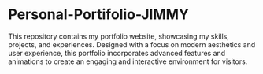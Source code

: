# Personal-Portifolio-JIMMY
This repository contains my portfolio website, showcasing my skills, projects, and experiences. Designed with a focus on modern aesthetics and user experience, this portfolio incorporates advanced features and animations to create an engaging and interactive environment for visitors.
